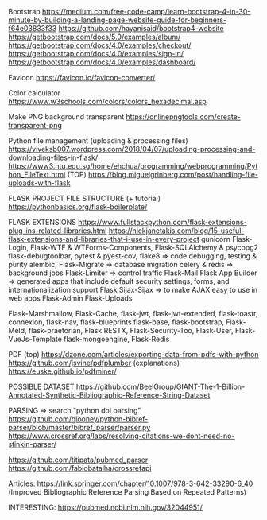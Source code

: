 Bootstrap
https://medium.com/free-code-camp/learn-bootstrap-4-in-30-minute-by-building-a-landing-page-website-guide-for-beginners-f64e03833f33
https://github.com/hayanisaid/bootstrap4-website
https://getbootstrap.com/docs/5.0/examples/album/
https://getbootstrap.com/docs/4.0/examples/checkout/
https://getbootstrap.com/docs/4.0/examples/sign-in/
https://getbootstrap.com/docs/4.0/examples/dashboard/

Favicon
https://favicon.io/favicon-converter/

Color calculator
https://www.w3schools.com/colors/colors_hexadecimal.asp

Make PNG background transparent
https://onlinepngtools.com/create-transparent-png

Python file management (uploading & processing files)
https://viveksb007.wordpress.com/2018/04/07/uploading-processing-and-downloading-files-in-flask/
https://www3.ntu.edu.sg/home/ehchua/programming/webprogramming/Python_FileText.html (TOP)
https://blog.miguelgrinberg.com/post/handling-file-uploads-with-flask

FLASK PROJECT FILE STRUCTURE (+ tutorial)
https://pythonbasics.org/flask-boilerplate/

FLASK EXTENSIONS
https://www.fullstackpython.com/flask-extensions-plug-ins-related-libraries.html
https://nickjanetakis.com/blog/15-useful-flask-extensions-and-libraries-that-i-use-in-every-project
gunicorn
Flask-Login, Flask-WTF & WTForms-Components, Flask-SQLAlchemy & psycopg2
flask-debugtoolbar, pytest & pyest-cov, flake8 => code debugging, testing & purity
alembic, Flask-Migrate => database migration
celery & redis => background jobs
Flask-Limiter => control traffic
Flask-Mail
Flask App Builder => generated apps that include default security settings, forms, and internationalization support
Flask Sijax-Sijax => to make AJAX easy to use in web apps
Flask-Admin
Flask-Uploads

Flask-Marshmallow, Flask-Cache, flask-jwt, flask-jwt-extended, flask-toastr, connexion, flask-nav, flask-blueprints
flask-base, flask-bootstrap, Flask-Meld, flask-praetorian, Flask RESTX, Flask-Security-Too, Flask-User, Flask-VueJs-Template
flask-mongoengine, Flask-Redis


PDF (top)
https://dzone.com/articles/exporting-data-from-pdfs-with-python
https://github.com/jsvine/pdfplumber (explanations)
https://euske.github.io/pdfminer/

POSSIBLE DATASET
https://github.com/BeelGroup/GIANT-The-1-Billion-Annotated-Synthetic-Bibliographic-Reference-String-Dataset

PARSING => search "python doi parsing"
https://github.com/glooney/python-bibref-parser/blob/master/bibref_parser/parser.py
https://www.crossref.org/labs/resolving-citations-we-dont-need-no-stinkin-parser/

https://github.com/titipata/pubmed_parser
https://github.com/fabiobatalha/crossrefapi

Articles:
https://link.springer.com/chapter/10.1007/978-3-642-33290-6_40 (Improved Bibliographic Reference Parsing Based on Repeated Patterns)

INTERESTING: https://pubmed.ncbi.nlm.nih.gov/32044951/
